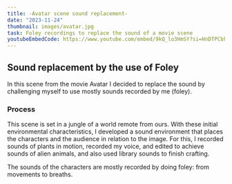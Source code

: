 ```yaml
---
title: -Avatar scene sound replacement-
date: "2023-11-24"
thumbnail: images/avatar.jpg
task: Foley recordings to replace the sound of a movie scene
youtubeEmbedCode: https://www.youtube.com/embed/9kQ_lo3HmSY?si=HnDTPCbk12MFYX6V-
---
```


## Sound replacement by the use of Foley

In this scene from the movie Avatar I decided to replace the sound by challenging myself to use mostly sounds recorded by me (foley).

### Process

This scene is set in a jungle of a world remote from ours. With these initial environmental characteristics, I developed a sound environment that places the characters and the audience in relation to the image. For this, I recorded sounds of plants in motion, recorded my voice, and edited to achieve sounds of alien animals, and also used library sounds to finish crafting.

The sounds of the characters are mostly recorded by doing foley: from movements to breaths.
